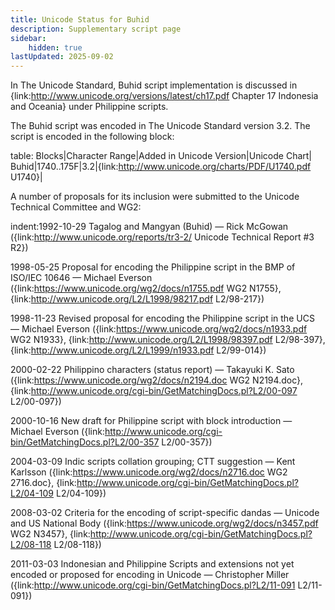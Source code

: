 ```yaml
---
title: Unicode Status for Buhid
description: Supplementary script page
sidebar:
    hidden: true
lastUpdated: 2025-09-02
---
```


In The Unicode Standard, Buhid script implementation is discussed in {link:http://www.unicode.org/versions/latest/ch17.pdf Chapter 17 Indonesia and Oceania} under Philippine scripts.

[comment]: # (end of intro)

[comment]: # (start of blocks)

The Buhid script was encoded in The Unicode Standard version 3.2. The script is encoded in the following block:

table:
Blocks|Character Range|Added in Unicode Version|Unicode Chart|
Buhid|1740..175F|3.2|{link:http://www.unicode.org/charts/PDF/U1740.pdf U1740}|

[comment]: # (end of blocks)

[comment]: # (start of chars)



[comment]: # (end of chars)

[comment]: # (start of rest)

A number of proposals for its inclusion were submitted to the Unicode Technical Committee and WG2:

indent:1992-10-29 Tagalog and Mangyan (Buhid) — Rick McGowan ({link:http://www.unicode.org/reports/tr3-2/ Unicode Technical Report #3 R2})

1998-05-25 Proposal for encoding the Philippine script in the BMP of ISO/IEC 10646 — Michael Everson ({link:https://www.unicode.org/wg2/docs/n1755.pdf WG2 N1755}, {link:http://www.unicode.org/L2/L1998/98217.pdf L2/98-217})

1998-11-23 Revised proposal for encoding the Philippine script in the UCS — Michael Everson ({link:https://www.unicode.org/wg2/docs/n1933.pdf WG2 N1933}, {link:http://www.unicode.org/L2/L1998/98397.pdf L2/98-397}, {link:http://www.unicode.org/L2/L1999/n1933.pdf  L2/99-014})

2000-02-22 Philippino characters (status report) — Takayuki K. Sato ({link:https://www.unicode.org/wg2/docs/n2194.doc WG2 N2194.doc}, {link:http://www.unicode.org/cgi-bin/GetMatchingDocs.pl?L2/00-097 L2/00-097})

2000-10-16 New draft for Philippine script with block introduction — Michael Everson ({link:http://www.unicode.org/cgi-bin/GetMatchingDocs.pl?L2/00-357 L2/00-357})

2004-03-09 Indic scripts collation grouping; CTT suggestion — Kent Karlsson ({link:https://www.unicode.org/wg2/docs/n2716.doc WG2 2716.doc}, {link:http://www.unicode.org/cgi-bin/GetMatchingDocs.pl?L2/04-109 L2/04-109})

2008-03-02 Criteria for the encoding of script-specific dandas — Unicode and US National Body ({link:https://www.unicode.org/wg2/docs/n3457.pdf WG2 N3457}, {link:http://www.unicode.org/cgi-bin/GetMatchingDocs.pl?L2/08-118 L2/08-118})

2011-03-03 Indonesian and Philippine Scripts and extensions not yet encoded or proposed for encoding in Unicode — Christopher Miller ({link:http://www.unicode.org/cgi-bin/GetMatchingDocs.pl?L2/11-091 L2/11-091})
